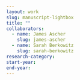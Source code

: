 ```yaml
---
layout: work
slug: manuscript-lightbox
title: ""
collaborators: 
  - name: James Ascher
    slug: james-ascher
  - name: Sarah Berkowitz
    slug: sarah-berkowitz
research-category: 
start-year:
end-year: 
---
```

